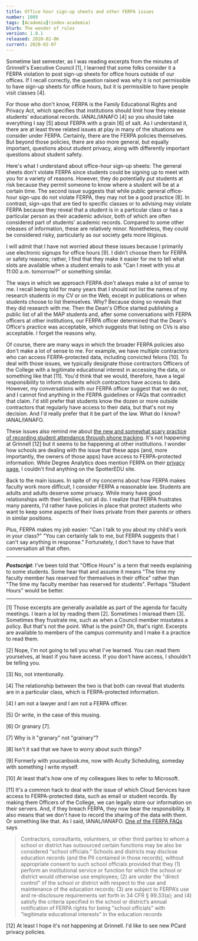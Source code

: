 ```yaml
---
title: Office hour sign-up sheets and other FERPA issues
number: 1009
tags: [Academia](index-academia)
blurb: The wonder of rules
version: 1.0.1
released: 2020-02-06
current: 2020-02-07
---
```

Sometime last semester, as I was reading excerpts from the minutes
of Grinnell's Executive Council [1], I learned that some folks
consider it a FERPA violation to post sign-up sheets for office
hours outside of our offices.  If I recall correctly, the question
raised was why it is not permissible to have sign-up sheets for
office hours, but it is permissible to have people visit classes
[4].

For those who don't know, FERPA is the Family Educational Rights
and Privacy Act, which specifies that institutions should limit how
they release students' educational records.  IANAL/IANAFO [4] so
you should take everything I say [5] about FERPA with a grain [6]
of salt.  As I understand it, there are at least three related
issues at play in many of the situations we consider under FERPA.
Certainly, there are the FERPA policies themselves.  But beyond
those policies, there are also more general, but equally important, 
questions about student privacy, along with differently important
questions about student safety.

Here's what I understand about office-hour sign-up sheets: The
general sheets don't violate FERPA since students could be signing
up to meet with you for a variety of reasons.  However, they do
potentially put students at risk because they permit someone to
know where a student will be at a certain time.  The second issue
suggests that while public general office-hour sign-ups do not
violate FERPA, they may not be a good practice [8].  In contrast,
sign-ups that are tied to specific classes or to advising may violate
FERPA because they reveal that a student is in a particular class
or has a particular person as their academic advisor, both of which
are often considered part of students' academic records.  Compared
to some other releases of information, these are relatively minor.
Nonetheless, they could be considered risky, particularly as our
society gets more litigious.

I will admit that I have not worried about these issues because I
primarily use electronic signups for office hours [9].  I didn't
choose them for FERPA or safety reasons; rather, I find that they
make it easier for me to tell what slots are available when a student
emails to ask "Can I meet with you at 11:00 a.m. tomorrow?" or
something similar.

The ways in which we approach FERPA don't always make a lot of sense
to me.  I recall being told for many years that I should not list
the names of my research students in my CV or on the Web, except
in publications or when students choose to list themselves.  Why?
Because doing so reveals that they did research with me.  Then the
Dean's Office started publishing a public list of all the MAP
students and, after some conversations with FERPA officers at other
institutions, our FERPA officer determined that the Dean's Office's
practice was acceptable, which suggests that listing on CVs is also
acceptable.  I forget the reasons why.

Of course, there are many ways in which the broader FERPA policies
also don't make a lot of sense to me.  For example, we have multiple
contractors who can access FERPA-protected data, including
convicted felons [10].  To deal with those issues, we typically
designate those contractors Officers of the College with a legitimate
educational interest in accessing the data, or something like that
[11].  You'd think that we would, therefore, have a legal responsibility
to inform students which contractors have access to data.  However,
my conversations with our FERPA officer suggest that we do not, and
I cannot find anything in the FERPA guidelines or FAQs that contradict
that claim.  I'd still prefer that students know the dozen or more
outside contractors that regularly have access to their data, but
that's not my decision.  And I'd really prefer that it be part of
the law.  What do I know?  IANAL/IANAFO.

These issues also remind me about [the new and somewhat scary
practice of recording student attendance through phone
tracking](https://www.washingtonpost.com/technology/2019/12/24/colleges-are-turning-students-phones-into-surveillance-machines-tracking-locations-hundreds-thousands/).
It's not happening at Grinnell [12] but it seems to be happening
at other institutions.  I wonder how schools are dealing with the
issue that these apps (and, more importantly, the owners of those
apps) have access to FERPA-protected information.  While Degree
Analytics does mention FERPA on their [privacy
page](https://degreeanalytics.com/privacy/), I couldn't find anything
on the SpotterEDU site.

Back to the main issues.  In spite of my concerns about how FERPA
makes faculty work more difficult, I consider FERPA a reasonable
law.  Students are adults and adults deserve some privacy.  While
many have good relationships with their families, not all do.  I
realize that FERPA frustrates many parents, I'd rather have policies
in place that protect students who want to keep some aspects of
their lives private from their parents or others in similar positions.

Plus, FERPA makes my job easier: "Can I talk to you about my child's
work in your class?"  "You can certainly talk to me, but FERPA suggests 
that I can't say anything in response."  Fortunately, I don't have
to have that conversation all that often.

---

**_Postscript_**: I've been told that "Office Hours" is a term that
needs explaining to some students.  Some hear that and assume it means
"The time my faculty member has reserved for themselves in their
office" rather than "The time my faculty member has reserved for
students".  Perhaps "Student Hours" would be better.

---

[1] Those excerpts are generally available as part of the agenda
for faculty meetings.  I learn a lot by reading them [2].  Sometimes
I misread them [3].  Sometimes they frustrate me, such as when a
Council member misstates a policy.  But that's not the point.  What
is the point?  Oh, that's right.  Excerpts are available to members
of the campus community and I make it a practice to read them.

[2] Nope, I'm not going to tell you what I've learned.  You can
read them yourselves, at least if you have access.  If you don't
have access, I shouldn't be telling you.

[3] No, not intentionally.

[4] The relationship between the two is that both can reveal that
students are in a particular class, which is FERPA-protected
information.

[4] I am not a lawyer and I am not a FERPA officer.

[5] Or write, in the case of this musing.

[6] Or granary [7].

[7] Why is it "granary" not "grainary"?

[8] Isn't it sad that we have to worry about such things?

[9] Formerly with youcanbook.me, now with Acuity Scheduling, someday
with something I write myself.

[10] At least that's how one of my colleagues likes to refer to
Microsoft.

[11] It's a common hack to deal with the issue of which Cloud
Services have access to FERPA-protected data, such as email or
student records.  By making them Officers of the College, we can
legally store our information on their servers.  And, if they breach
FERPA, they now bear the responsibility.  It also means that we
don't have to record the sharing of the data with them.  Or something
like that.  As I said, IANAL/IANAFO.  [One of the FERPA
FAQs](https://studentprivacy.ed.gov/sites/default/files/resource_document/file/SRO_FAQs_2-5-19_0.pdf)
says

> Contractors, consultants, volunteers, or other third parties to whom a school or district has outsourced certain functions may be also be considered "school officials." Schools and districts may disclose education records (and the PII contained in those records), without appropriate consent to such school officials provided that they (1) perform an institutional service or function for which the school or district would otherwise use employees; (2) are under the "direct control" of the school or district with respect to the use and maintenance of the education records; (3) are subject to FERPA’s use and re-disclosure requirements set forth in 34 CFR § 99.33(a); and (4) satisfy the criteria specified in the school or district’s annual notification of FERPA rights for being "school officials" with "legitimate educational interests" in the education records

[12] At least I hope it's not happening at Grinnell.  I'd like to see new
PCard privacy policies.
